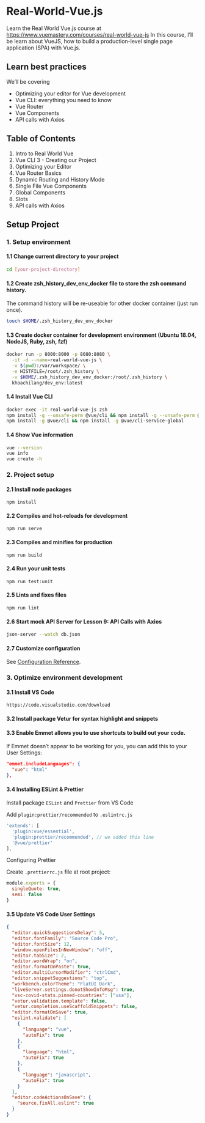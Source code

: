 # Real-World-Vue.js

Learn the Real World Vue.js course at https://www.vuemastery.com/courses/real-world-vue-js
In this course, I’ll be learn about VueJS, how to build a production-level single page application (SPA) with Vue.js.

## Learn best practices

We’ll be covering

- Optimizing your editor for Vue development
- Vue CLI: everything you need to know
- Vue Router
- Vue Components
- API calls with Axios

## Table of Contents

1. Intro to Real World Vue
2. Vue CLI 3 - Creating our Project
3. Optimizing your Editor
4. Vue Router Basics
5. Dynamic Routing and History Mode
6. Single File Vue Components
7. Global Components
8. Slots
9. API calls with Axios

## Setup Project

### 1. Setup environment

#### 1.1 Change current directory to your project

```bash
cd [your-project-directory]
```

#### 1.2 Create zsh_history_dev_env_docker file to store the zsh command history.

The command history will be re-useable for other docker container (just run once).

```bash
touch $HOME/.zsh_history_dev_env_docker
```

#### 1.3 Create docker container for development environment (Ubuntu 18.04, NodeJS, Ruby, zsh, fzf)

```bash
docker run -p 8000:8000 -p 8080:8080 \
  -it -d --name=real-world-vue-js \
  -v $(pwd):/var/workspace/ \
  -e HISTFILE=/root/.zsh_history \
  -v $HOME/.zsh_history_dev_env_docker:/root/.zsh_history \
  khoachilang/dev_env:latest
```

#### 1.4 Install Vue CLI

```bash
docker exec -it real-world-vue-js zsh
npm install -g --unsafe-perm @vue/cli && npm install -g --unsafe-perm @vue/cli-service-global
npm install -g @vue/cli && npm install -g @vue/cli-service-global
```

#### 1.4 Show Vue information

```bash
vue --version
vue info
vue create -h
```

### 2. Project setup

#### 2.1 Install node packages

```
npm install
```

#### 2.2 Compiles and hot-reloads for development

```
npm run serve
```

#### 2.3 Compiles and minifies for production

```
npm run build
```

#### 2.4 Run your unit tests

```
npm run test:unit
```

#### 2.5 Lints and fixes files

```
npm run lint
```

#### 2.6 Start mock API Server for Lesson 9: API Calls with Axios

```bash
json-server --watch db.json
```

#### 2.7 Customize configuration

See [Configuration Reference](https://cli.vuejs.org/config/).

### 3. Optimize environment development

#### 3.1 Install VS Code

```
https://code.visualstudio.com/download
```

#### 3.2 Install package Vetur for syntax highlight and snippets

#### 3.3 Enable Emmet allows you to use shortcuts to build out your code.

If Emmet doesn’t appear to be working for you, you can add this to your User Settings:

```json
"emmet.includeLanguages": {
  "vue": "html"
},
```

#### 3.4 Installing ESLint & Prettier

Install package `ESLint` and `Prettier` from VS Code

Add `plugin:prettier/recommended` to `.eslintrc.js`

```js
'extends': [
  'plugin:vue/essential',
  'plugin:prettier/recommended', // we added this line
  '@vue/prettier'
],
```

Configuring Prettier

Create `.prettierrc.js` file at root project:

```js
module.exports = {
  singleQuote: true,
  semi: false
}
```

#### 3.5 Update VS Code User Settings

```json
{
  "editor.quickSuggestionsDelay": 5,
  "editor.fontFamily": "Source Code Pro",
  "editor.fontSize": 12,
  "window.openFilesInNewWindow": "off",
  "editor.tabSize": 2,
  "editor.wordWrap": "on",
  "editor.formatOnPaste": true,
  "editor.multiCursorModifier": "ctrlCmd",
  "editor.snippetSuggestions": "top",
  "workbench.colorTheme": "FlatUI Dark",
  "liveServer.settings.donotShowInfoMsg": true,
  "vsc-covid-stats.pinned-countries": ["usa"],
  "vetur.validation.template": false,
  "vetur.completion.useScaffoldSnippets": false,
  "editor.formatOnSave": true,
  "eslint.validate": [
    {
      "language": "vue",
      "autoFix": true
    },
    {
      "language": "html",
      "autoFix": true
    },
    {
      "language": "javascript",
      "autoFix": true
    }
  ],
  "editor.codeActionsOnSave": {
    "source.fixAll.eslint": true
  }
}
```
